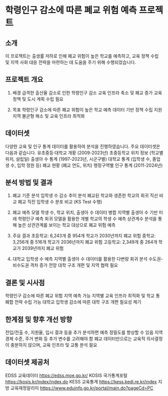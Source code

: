 # 학령인구 감소에 따른 폐교 위험 예측 프로젝트

## 소개
이 프로젝트는 출생률 저하로 인해 폐교 위험이 높은 학교를 예측하고, 교육 정책 수립 및 지역 사회 대응 전략을 마련하는 데 도움을 주기 위해 수행되었습니다.

## 프로젝트 개요
1. 배경
급격한 출산율 감소로 인한 학령인구 감소
교육 인프라 축소 및 폐교 증가
교육 정책 및 도시 계획 수립 필요

3. 목표
학령인구 감소에 따른 폐교 위험이 높은 학교 예측
데이터 기반 정책 수립 지원
지역 불균형 해소 및 교육 인프라 최적화

## 데이터셋
다양한 교육 및 인구 통계 데이터를 활용하여 분석을 진행하였습니다. 주요 데이터셋은 다음과 같습니다.
유초중등·대학교 개황 (2009-2023년)
초중등학교 위치 정보 (학교별 위치, 설립일)
출생아 수 통계 (1997-2023년, 시군구별)
대학교 통계 (입학생 수, 졸업생 수, 입학 정원 등)
폐교 현황 (폐교 연도, 위치)
행정구역별 인구 통계 (2011-2024년)

## 분석 방법 및 결과
1. 폐교 기준 분석
입학생 수 감소 추이 분석
폐교된 학교와 생존한 학교의 회귀 직선 비교
폐교 직전 입학생 수 분포 비교 (KS Test 수행)

2. 폐교 예측 모델
학생 수, 학교 위치, 출생아 수 데이터 병합
지역별 출생아 수 기반 미래 학령인구 예측
회귀 모델을 활용한 개별 학교의 학생 수 예측
상관계수 분석을 통해 높은 상관관계를 보이는 학교 대상으로 폐교 위험 예측

3. 주요 결과
초등학교: 6,243개 중 954개 학교가 2030년까지 폐교 위험
중학교: 3,256개 중 516개 학교가 2036년까지 폐교 위험
고등학교: 2,349개 중 264개 학교가 2039년까지 폐교 위험

4. 대학교 입학생 수 예측
지역별 출생아 수 데이터를 활용한 다변량 회귀 분석
수도권-비수도권 격차 증가 전망
대학 구조 개편 및 지역 협력 필요

## 결론 및 시사점
학령인구 감소에 따른 폐교 위험 지역 예측 가능
지역별 교육 인프라 최적화 및 학교 통폐합 전략 수립 가능
대학교 입학생 감소에 따른 대학 구조 개편 필요성 제기

## 한계점 및 향후 개선 방향
전입/전출 수, 지원율, 입시 결과 등을 추가 분석하면 예측 정밀도를 향상할 수 있음
지역 경제 수준, 주거 변화 등 추가 변수를 고려해야 함
폐교 데이터만으로는 교육적 의사결정이 충분하지 않으며, 교육 인프라 및 교통 분석 필요

## 데이터셋 제공처
EDSS 교육데이터 https://edss.moe.go.kr/
KOSIS 국가통계포털 https://kosis.kr/index/index.do
KESS 교육통계 https://kess.kedi.re.kr/index
지방 교육재정알리미 https://www.eduinfo.go.kr/portal/main.do?pageCd=PC


